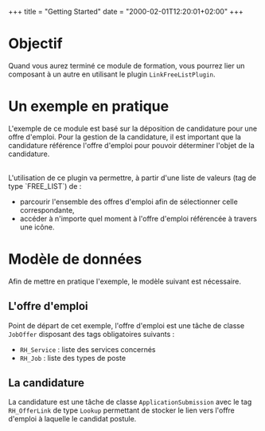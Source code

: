 +++
title = "Getting Started"
date = "2000-02-01T12:20:01+02:00"
+++

# Objectif

Quand vous aurez terminé ce module de formation, vous pourrez lier un composant à un autre en utilisant le plugin `LinkFreeListPlugin`.

# Un exemple en pratique

L'exemple de ce module est basé sur la déposition de candidature pour une offre d'emploi. Pour la gestion de la candidature, il est important que la candidature référence l'offre d'emploi pour pouvoir déterminer l'objet de la candidature.

<br/>
L'utilisation de ce plugin va permettre, à partir d'une liste de valeurs (tag de type `FREE_LIST`) de :

* parcourir l'ensemble des offres d'emploi afin de sélectionner celle correspondante,
* accéder à n'importe quel moment à l'offre d'emploi référencée à travers une icône.



# Modèle de données

Afin de mettre en pratique l'exemple, le modèle suivant est nécessaire.

## L'offre d'emploi

Point de départ de cet exemple, l'offre d'emploi est une tâche de classe `JobOffer` disposant des tags obligatoires suivants : 

* `RH_Service` : liste des services concernés
* `RH_Job` : liste des types de poste


## La candidature

La candidature est une tâche de classe `ApplicationSubmission` avec le tag `RH_OfferLink` de type `Lookup` permettant de stocker le lien vers l'offre d'emploi à laquelle le candidat postule.
